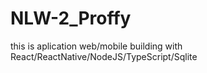 # NLW-2_Proffy
 this is aplication web/mobile building with React/ReactNative/NodeJS/TypeScript/Sqlite
